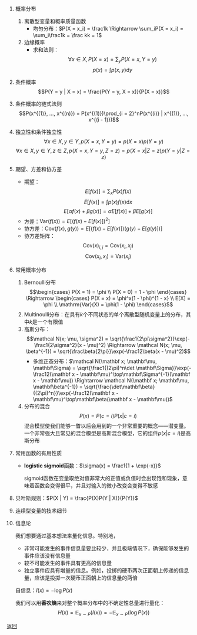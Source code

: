 1. 概率分布
    1. 离散型变量和概率质量函数
        - 均匀分布：$P(X = x_i) = \frac1k \Rightarrow \sum_iP(X = x_i) = \sum_i\frac1k = \frac kk = 1$
    2. 边缘概率
        - 求和法则：
            $$\forall x \in X, P(X = x) = \sum_y P(X = x, Y = y)$$
            $$p(x) = \int p(x, y)\mathrm dy$$
2. 条件概率
    $$P(Y = y | X = x) = \frac{P(Y = y, X = x)}{P(X = x)}$$
3. 条件概率的链式法则
    $$P(x^{(1)}, ..., x^{(n)}) = P(x^{(1)})\prod_{i = 2}^nP(x^{(i)} | x^{(1)}, ..., x^{(i - 1)})$$
4. 独立性和条件独立性
    $$\forall x \in X, y \in Y, p(X = x, Y = y) = p(X = x)p(Y = y)$$
    $$\forall x \in X, y \in Y, z \in Z, p(X = x, Y = y, Z = z) = p(X = x | Z = z)p(Y = y | Z = z)$$
5. 期望、方差和协方差
    - 期望：
        $$E[f(x)] = \sum_x P(x)f(x)$$
        $$E[f(x)] = \int p(x)f(x)\mathrm dx$$
        $$E[\alpha f(x) + \beta g(x)] = \alpha E[f(x)] + \beta E[g(x)]$$
    - 方差：$\mathrm{Var}(f(x)) = E[(f(x) - E[f(x)])^2]$
    - 协方差：$\mathrm{Cov}(f(x), g(y)) = E[(f(x) - E[f(x)])(g(y) - E[g(y)])]$
    - 协方差矩阵：
        $$\mathrm{Cov}(x)_{i, j} = \mathrm{Cov}(x_i, x_j)$$
        $$\mathrm{Cov}(x_i, x_i) = \mathrm{Var}(x_i)$$
6. 常用概率分布
    1. Bernoulli分布
        $$\begin{cases}
            P(X = 1) = \phi \\
            P(X = 0) = 1 - \phi
        \end{cases}
        \Rightarrow
        \begin{cases}
            P(X = x) = \phi^x(1 - \phi)^{1 - x} \\
            E[X] = \phi \\
            \mathrm{Var}(X) = \phi(1 - \phi)
        \end{cases}$$
    2. Multinoulli分布：在具有$k$个不同状态的单个离散型随机变量上的分布，其中$k$是一个有限值
    3. 高斯分布：
        $$\mathcal N(x; \mu, \sigma^2) = \sqrt{\frac1{2\pi\sigma^2}}\exp(-\frac1{2\sigma^2}(x - \mu)^2) \Rightarrow \mathcal N(x; \mu, \beta^{-1}) = \sqrt{\frac\beta{2\pi}}\exp(-\frac12\beta(x - \mu)^2)$$
        - 多维正态分布：$\mathcal N(\mathbf x; \mathbf\mu, \mathbf\Sigma) = \sqrt{\frac1{(2\pi)^n\det \mathbf\Sigma}}\exp(-\frac12(\mathbf x - \mathbf\mu)^\top\mathbf\Sigma^{-1}(\mathbf x - \mathbf\mu)) \Rightarrow \mathcal N(\mathbf x; \mathbf\mu, \mathbf\beta^{-1}) = \sqrt{\frac{\det\mathbf\beta}{(2\pi)^n}}\exp(-\frac12(\mathbf x - \mathbf\mu)^\top\mathbf\beta(\mathbf x - \mathbf\mu))$
    6. 分布的混合
        $$P(x) = P(c = i)P(x | c = i)$$
        混合模型使我们能够一瞥以后会用到的一个非常重要的概念——潜变量。一个非常强大且常见的混合模型是高斯混合模型，它的组件$p(x | c = i)$是高斯分布
7. 常用函数的有用性质
    - **logistic sigmoid**函数：$\sigma(x) = \frac1{1 + \exp(-x)}$
        
        sigmoid函数在变量取绝对值非常大的正值或负值时会出现饱和现象，意味着函数会变得很平，并且对输入的微小改变会变得不敏感
8. 贝叶斯规则：$P(X | Y) = \frac{P(X)P(Y | X)}{P(Y)}$
9. 连续型变量的技术细节
10. 信息论

    我们想要通过基本想法来量化信息。特别地，
    - 非常可能发生的事件信息量要比较少，并且极端情况下，确保能够发生的事件应该没有信息量
    - 较不可能发生的事件具有更高的信息量
    - 独立事件应具有增量的信息。例如，投掷的硬币两次正面朝上传递的信息量，应该是投掷一次硬币正面朝上的信息量的两倍
    
    自信息：$I(x) = -\log P(x)$
    
    我们可以用**香农熵**来对整个概率分布中的不确定性总量进行量化：
    $$H(x) = \mathbb E_{x \sim P}(I(x)) = -\mathbb E_{x \sim P}(\log P(x))$$

    

[返回](readme.md)